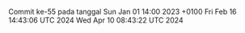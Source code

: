 Commit ke-55 pada tanggal Sun Jan 01 14:00 2023 +0100
Fri Feb 16 14:43:06 UTC 2024
Wed Apr 10 08:43:22 UTC 2024
